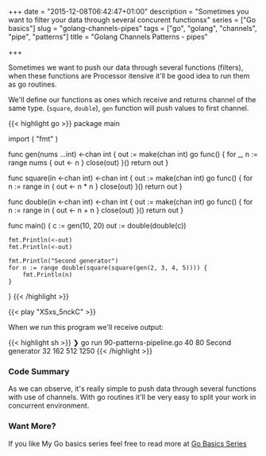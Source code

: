 +++
date = "2015-12-08T06:42:47+01:00"
description = "Sometimes you want to filter your data through several concurent functionsx"
series = ["Go basics"]
slug = "golang-channels-pipes"
tags = ["go", "golang", "channels", "pipe", "patterns"]
title = "Golang Channels Patterns - pipes"

+++

Sometimes we want to push our data through several functions (filters), when
these functions are Processor itensive it'll be good idea to run
them as go routines.

We'll define our functions as ones which receive and returns channel of the
same type. (`square`, `double`), `gen` function will push values to first channel.

{{< highlight go >}}
package main

import (
	"fmt"
)

func gen(nums ...int) <-chan int {
	out := make(chan int)
	go func() {
		for _, n := range nums {
			out <- n
		}
		close(out)
	}()
	return out
}

func square(in <-chan int) <-chan int {
	out := make(chan int)
	go func() {
		for n := range in {
			out <- n * n
		}
		close(out)
	}()
	return out
}

func double(in <-chan int) <-chan int {
	out := make(chan int)
	go func() {
		for n := range in {
			out <- n + n
		}
		close(out)
	}()
	return out
}

func main() {
	c := gen(10, 20)
	out := double(double(c))

	fmt.Println(<-out)
	fmt.Println(<-out)

	fmt.Println("Second generator")
	for n := range double(square(square(gen(2, 3, 4, 5)))) {
		fmt.Println(n)
	}
}
{{< /highlight >}}

{{< play "XSxs_5nckC" >}}

When we run this program we'll receive output:

{{< highlight sh >}}
❯ go run 90-patterns-pipeline.go
40
80
Second generator
32
162
512
1250
{{< /highlight >}}


### Code Summary

As we can observe, it's really simple to push data through several
functions with use of channels. With go routines it'll be very easy
to split your work in concurrent environment.


### Want More?

If you like My Go basics series feel free to read more at [Go Basics Series](/series/go-basics/)
